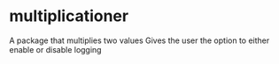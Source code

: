 # multiplicationer
A package that multiplies two values
Gives the user the option to either enable or disable logging 
